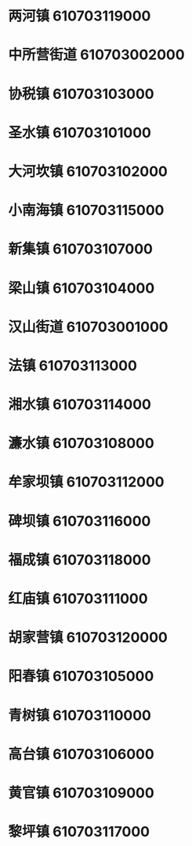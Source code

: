 # 两河镇 610703119000
# 中所营街道 610703002000
# 协税镇 610703103000
# 圣水镇 610703101000
# 大河坎镇 610703102000
# 小南海镇 610703115000
# 新集镇 610703107000
# 梁山镇 610703104000
# 汉山街道 610703001000
# 法镇 610703113000
# 湘水镇 610703114000
# 濂水镇 610703108000
# 牟家坝镇 610703112000
# 碑坝镇 610703116000
# 福成镇 610703118000
# 红庙镇 610703111000
# 胡家营镇 610703120000
# 阳春镇 610703105000
# 青树镇 610703110000
# 高台镇 610703106000
# 黄官镇 610703109000
# 黎坪镇 610703117000
